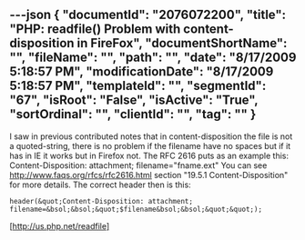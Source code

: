 ---json
{
  "documentId": "2076072200",
  "title": "PHP: readfile() Problem with content-disposition in FireFox",
  "documentShortName": "",
  "fileName": "",
  "path": "",
  "date": "8/17/2009 5:18:57 PM",
  "modificationDate": "8/17/2009 5:18:57 PM",
  "templateId": "",
  "segmentId": "67",
  "isRoot": "False",
  "isActive": "True",
  "sortOrdinal": "",
  "clientId": "",
  "tag": ""
}
---

I saw in previous contributed notes that in content-disposition the file is not a quoted-string, there is no problem if the filename have no spaces but if it has in IE it works but in Firefox not. The RFC 2616 puts as an example this: Content-Disposition: attachment; filename=&quot;fname.ext&quot; You can see http://www.faqs.org/rfcs/rfc2616.html section &quot;19.5.1 Content-Disposition&quot; for more details. The correct header then is this:

    header(&quot;Content-Disposition: attachment; filename=&bsol;&bsol;&quot;$filename&bsol;&bsol;&quot;&quot;);

[http://us.php.net/readfile]
